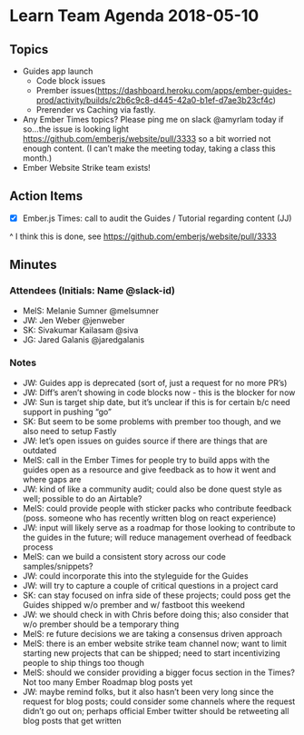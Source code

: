 # Learn Team Agenda 2018-05-10

## Topics

- Guides app launch
  - Code block issues
  - Prember issues(https://dashboard.heroku.com/apps/ember-guides-prod/activity/builds/c2b6c9c8-d445-42a0-b1ef-d7ae3b23cf4c)
  - Prerender vs Caching via fastly.
- Any Ember Times topics? Please ping me on slack @amyrlam today if so…the issue is looking light https://github.com/emberjs/website/pull/3333 so a bit worried not enough content. (I can’t make the meeting today, taking a class this month.)
- Ember Website Strike team exists!

## Action Items

- [x] Ember.js Times: call to audit the Guides / Tutorial regarding content (JJ)

^ I think this is done, see https://github.com/emberjs/website/pull/3333

## Minutes

### Attendees (Initials: Name @slack-id)

- MelS: Melanie Sumner @melsumner
- JW: Jen Weber @jenweber
- SK: Sivakumar Kailasam @siva
- JG: Jared Galanis @jaredgalanis

### Notes

- JW: Guides app is deprecated (sort of, just a request for no more PR’s)
- JW: Diff’s aren’t showing in code blocks now - this is the blocker for now
- JW: Sun is target ship date, but it’s unclear if this is for certain b/c need support in pushing “go”
- SK: But seem to be some problems with prember too though, and we also need to setup Fastly
- JW: let’s open issues on guides source if there are things that are outdated
- MelS: call in the Ember Times for people try to build apps with the guides open as a resource and give feedback as to how it went and where gaps are
- JW: kind of like a community audit; could also be done quest style as well; possible to do an Airtable?
- MelS: could provide people with sticker packs who contribute feedback (poss. someone who has recently written blog on react experience)
- JW: input will likely serve as a roadmap for those looking to contribute to the guides in the future; will reduce management overhead of feedback process
- MelS: can we build a consistent story across our code samples/snippets?
- JW: could incorporate this into the styleguide for the Guides
- JW: will try to capture a couple of critical questions in a project card
- SK: can stay focused on infra side of these projects; could poss get the Guides shipped w/o prember and w/ fastboot this weekend
- JW: we should check in with Chris before doing this; also consider that w/o prember should be a temporary thing
- MelS: re future decisions we are taking a consensus driven approach
- MelS: there is an ember website strike team channel now; want to limit starting new projects that can be shipped; need to start incentivizing people to ship things too though
- MelS: should we consider providing a bigger focus section in the Times? Not too many Ember Roadmap blog posts yet
- JW: maybe remind folks, but it also hasn’t been very long since the request for blog posts; could consider some channels where the request didn’t go out on; perhaps official Ember twitter should be retweeting all blog posts that get written

